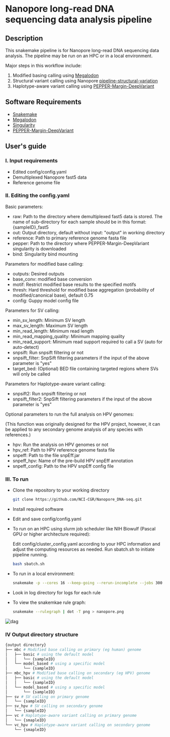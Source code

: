 # Nanopore long-read DNA sequencing data analysis pipeline

## Description
This snakemake pipeline is for Nanopore long-read DNA sequencing data analysis. The pipeline may be run on an HPC or in a local environment.

Major steps in this workflow include:

1) Modified basing calling using [Megalodon](https://github.com/nanoporetech/megalodon)
2) Structural variant calling using Nanopore [pipeline-structural-variation](https://github.com/nanoporetech/pipeline-structural-variation)
3) Haplotype-aware variant calling using [PEPPER-Margin-DeepVariant](https://github.com/kishwarshafin/pepper)

## Software Requirements
* [Snakemake](https://snakemake.readthedocs.io/en/stable/)
* [Megalodon](https://github.com/nanoporetech/megalodon)
* [Singularity](https://sylabs.io/singularity/)
* [PEPPER-Margin-DeepVariant](https://github.com/kishwarshafin/pepper)

## User's guide
### I. Input requirements
* Edited config/config.yaml
* Demultiplexed Nanopore fast5 data
* Reference genome file

### II. Editing the config.yaml
Basic parameters:
* raw: Path to the directory where demultiplexed fast5 data is stored. The name of sub-directory for each sample should be in this format: {sampleID}_fast5
* out: Output directory, default without input: "output" in working directory
* reference: Path to primary reference genome fasta file
* pepper: Path to the directory where PEPPER-Margin-DeepVariant singularity is downloaded
* bind: Singularity bind mounting

Parameters for modified base calling:
* outputs: Desired outputs
* base_conv: modified base conversion
* motif: Restrict modified base results to the specified motifs
* thresh: Hard threshold for modified base aggregation (probability of modified/canonical base), default 0.75
* config: Guppy model config file

Parameters for SV calling:
* min_sv_length: Minimum SV length
* max_sv_length: Maximum SV length
* min_read_length: Minimum read length
* min_read_mapping_quality: Minimum mapping quality
* min_read_support: Minimum read support required to call a SV (auto for auto-detect)
* snpsift: Run snpsift filtering or not
* snpsift_filter: SnpSift filtering parameters if the input of the above parameter is "yes"
* target_bed: (Optional) BED file containing targeted regions where SVs will only be called

Parameters for Haplotype-aware variant calling:
* snpsift2: Run snpsift filtering or not
* snpsift_filter2: SnpSift filtering parameters if the input of the above parameter is "yes"


Optional parameters to run the full analysis on HPV genomes:

(This function was originally designed for the HPV project, however, it can be applied to any secondary genome analysis of any species with references.)

* hpv: Run the analysis on HPV genomes or not
* hpv_ref: Path to HPV reference genome fasta file
* snpeff: Path to the file snpEff.jar
* snpeff_hpv: Name of the pre-build HPV snpEff annotation
* snpeff_config: Path to the HPV snpEff config file

### III. To run
* Clone the repository to your working directory
  ```bash
  git clone https://github.com/NCI-CGR/Nanopore_DNA-seq.git
  ```
* Install required software
* Edit and save config/config.yaml
* To run on an HPC using slurm job scheduler like NIH Biowulf (Pascal GPU or higher architecture required):

  Edit config/cluster_config.yaml according to your HPC information and adjust the computing resources as needed. Run sbatch.sh to initiate pipeline running.
  ```bash
  bash sbatch.sh
  ```
* To run in a local environment:
  ```bash
  snakemake -p --cores 16 --keep-going --rerun-incomplete --jobs 300 --latency-wait 120 all
  ```
* Look in log directory for logs for each rule
* To view the snakemkae rule graph:
  ```bash
  snakemake --rulegraph | dot -T png > nanopore.png
  ````
![dag](https://github.com/NCI-CGR/Nanopore_DNA-seq/blob/master/nanopore.png)

### IV Output directory structure
```bash
{output directory}
├── mbc # Modified base calling on primary (eg human) genome
│   ├── basic # using the default model
│   │   └── {sampleID}
│   └── model_based # using a specific model
│       └── {sampleID}
├── mbc_hpv # Modified base calling on secondary (eg HPV) genome
│   ├── basic # using the default model
│   │   └── {sampleID}
│   └── model_based # using a specific model
│       └── {sampleID}
├── sv # SV calling on primary genome
│   └── {sampleID}
├── sv_hpv # SV calling on secondary genome
│   └── {sampleID}
├── vc # Haplotype-aware variant calling on primary genome
│   └── {smapleID}
└── vc_hpv # Haplotype-aware variant calling on secondary genome
    └── {smapleID}
```
